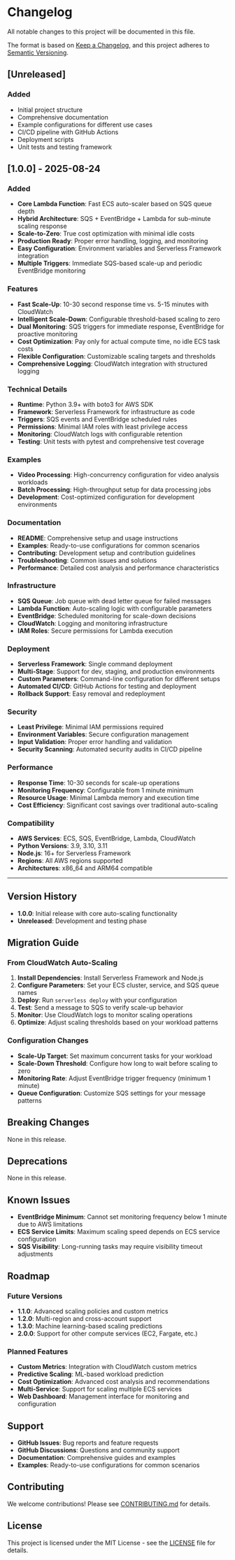 # Changelog

All notable changes to this project will be documented in this file.

The format is based on [Keep a Changelog](https://keepachangelog.com/en/1.0.0/),
and this project adheres to [Semantic Versioning](https://semver.org/spec/v2.0.0.html).

## [Unreleased]

### Added
- Initial project structure
- Comprehensive documentation
- Example configurations for different use cases
- CI/CD pipeline with GitHub Actions
- Deployment scripts
- Unit tests and testing framework

## [1.0.0] - 2025-08-24

### Added
- **Core Lambda Function**: Fast ECS auto-scaler based on SQS queue depth
- **Hybrid Architecture**: SQS + EventBridge + Lambda for sub-minute scaling response
- **Scale-to-Zero**: True cost optimization with minimal idle costs
- **Production Ready**: Proper error handling, logging, and monitoring
- **Easy Configuration**: Environment variables and Serverless Framework integration
- **Multiple Triggers**: Immediate SQS-based scale-up and periodic EventBridge monitoring

### Features
- **Fast Scale-Up**: 10-30 second response time vs. 5-15 minutes with CloudWatch
- **Intelligent Scale-Down**: Configurable threshold-based scaling to zero
- **Dual Monitoring**: SQS triggers for immediate response, EventBridge for proactive monitoring
- **Cost Optimization**: Pay only for actual compute time, no idle ECS task costs
- **Flexible Configuration**: Customizable scaling targets and thresholds
- **Comprehensive Logging**: CloudWatch integration with structured logging

### Technical Details
- **Runtime**: Python 3.9+ with boto3 for AWS SDK
- **Framework**: Serverless Framework for infrastructure as code
- **Triggers**: SQS events and EventBridge scheduled rules
- **Permissions**: Minimal IAM roles with least privilege access
- **Monitoring**: CloudWatch logs with configurable retention
- **Testing**: Unit tests with pytest and comprehensive test coverage

### Examples
- **Video Processing**: High-concurrency configuration for video analysis workloads
- **Batch Processing**: High-throughput setup for data processing jobs
- **Development**: Cost-optimized configuration for development environments

### Documentation
- **README**: Comprehensive setup and usage instructions
- **Examples**: Ready-to-use configurations for common scenarios
- **Contributing**: Development setup and contribution guidelines
- **Troubleshooting**: Common issues and solutions
- **Performance**: Detailed cost analysis and performance characteristics

### Infrastructure
- **SQS Queue**: Job queue with dead letter queue for failed messages
- **Lambda Function**: Auto-scaling logic with configurable parameters
- **EventBridge**: Scheduled monitoring for scale-down decisions
- **CloudWatch**: Logging and monitoring infrastructure
- **IAM Roles**: Secure permissions for Lambda execution

### Deployment
- **Serverless Framework**: Single command deployment
- **Multi-Stage**: Support for dev, staging, and production environments
- **Custom Parameters**: Command-line configuration for different setups
- **Automated CI/CD**: GitHub Actions for testing and deployment
- **Rollback Support**: Easy removal and redeployment

### Security
- **Least Privilege**: Minimal IAM permissions required
- **Environment Variables**: Secure configuration management
- **Input Validation**: Proper error handling and validation
- **Security Scanning**: Automated security audits in CI/CD pipeline

### Performance
- **Response Time**: 10-30 seconds for scale-up operations
- **Monitoring Frequency**: Configurable from 1 minute minimum
- **Resource Usage**: Minimal Lambda memory and execution time
- **Cost Efficiency**: Significant cost savings over traditional auto-scaling

### Compatibility
- **AWS Services**: ECS, SQS, EventBridge, Lambda, CloudWatch
- **Python Versions**: 3.9, 3.10, 3.11
- **Node.js**: 16+ for Serverless Framework
- **Regions**: All AWS regions supported
- **Architectures**: x86_64 and ARM64 compatible

---

## Version History

- **1.0.0**: Initial release with core auto-scaling functionality
- **Unreleased**: Development and testing phase

## Migration Guide

### From CloudWatch Auto-Scaling
1. **Install Dependencies**: Install Serverless Framework and Node.js
2. **Configure Parameters**: Set your ECS cluster, service, and SQS queue names
3. **Deploy**: Run `serverless deploy` with your configuration
4. **Test**: Send a message to SQS to verify scale-up behavior
5. **Monitor**: Use CloudWatch logs to monitor scaling operations
6. **Optimize**: Adjust scaling thresholds based on your workload patterns

### Configuration Changes
- **Scale-Up Target**: Set maximum concurrent tasks for your workload
- **Scale-Down Threshold**: Configure how long to wait before scaling to zero
- **Monitoring Rate**: Adjust EventBridge trigger frequency (minimum 1 minute)
- **Queue Configuration**: Customize SQS settings for your message patterns

## Breaking Changes

None in this release.

## Deprecations

None in this release.

## Known Issues

- **EventBridge Minimum**: Cannot set monitoring frequency below 1 minute due to AWS limitations
- **ECS Service Limits**: Maximum scaling speed depends on ECS service configuration
- **SQS Visibility**: Long-running tasks may require visibility timeout adjustments

## Roadmap

### Future Versions
- **1.1.0**: Advanced scaling policies and custom metrics
- **1.2.0**: Multi-region and cross-account support
- **1.3.0**: Machine learning-based scaling predictions
- **2.0.0**: Support for other compute services (EC2, Fargate, etc.)

### Planned Features
- **Custom Metrics**: Integration with CloudWatch custom metrics
- **Predictive Scaling**: ML-based workload prediction
- **Cost Optimization**: Advanced cost analysis and recommendations
- **Multi-Service**: Support for scaling multiple ECS services
- **Web Dashboard**: Management interface for monitoring and configuration

## Support

- **GitHub Issues**: Bug reports and feature requests
- **GitHub Discussions**: Questions and community support
- **Documentation**: Comprehensive guides and examples
- **Examples**: Ready-to-use configurations for common scenarios

## Contributing

We welcome contributions! Please see [CONTRIBUTING.md](CONTRIBUTING.md) for details.

## License

This project is licensed under the MIT License - see the [LICENSE](LICENSE) file for details.
